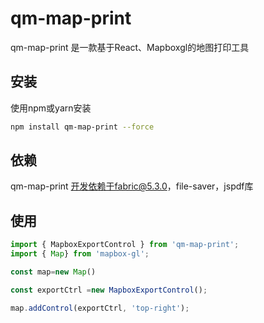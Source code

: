 # qm-map-print
qm-map-print 是一款基于React、Mapboxgl的地图打印工具

## 安装
使用npm或yarn安装
```bash
npm install qm-map-print --force

```

## 依赖
qm-map-print 开发依赖于fabric@5.3.0，file-saver，jspdf库

## 使用

```js
import { MapboxExportControl } from 'qm-map-print';
import { Map} from 'mapbox-gl';

const map=new Map()

const exportCtrl =new MapboxExportControl();

map.addControl(exportCtrl, 'top-right');

```
